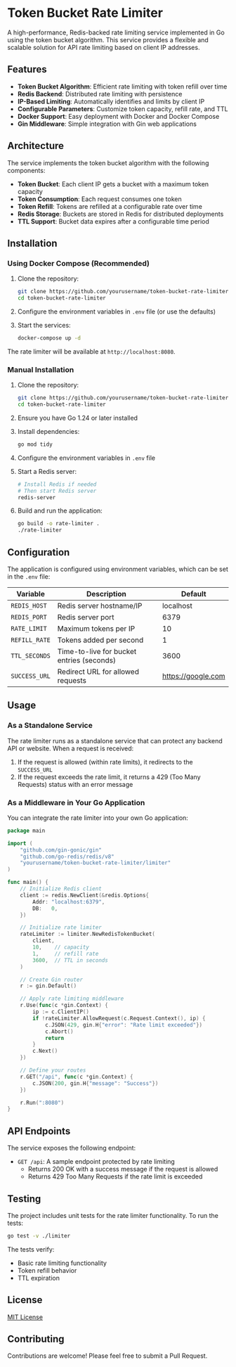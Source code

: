 # Token Bucket Rate Limiter

A high-performance, Redis-backed rate limiting service implemented in Go using the token bucket algorithm. This service provides a flexible and scalable solution for API rate limiting based on client IP addresses.

## Features

- **Token Bucket Algorithm**: Efficient rate limiting with token refill over time
- **Redis Backend**: Distributed rate limiting with persistence
- **IP-Based Limiting**: Automatically identifies and limits by client IP
- **Configurable Parameters**: Customize token capacity, refill rate, and TTL
- **Docker Support**: Easy deployment with Docker and Docker Compose
- **Gin Middleware**: Simple integration with Gin web applications

## Architecture

The service implements the token bucket algorithm with the following components:

- **Token Bucket**: Each client IP gets a bucket with a maximum token capacity
- **Token Consumption**: Each request consumes one token
- **Token Refill**: Tokens are refilled at a configurable rate over time
- **Redis Storage**: Buckets are stored in Redis for distributed deployments
- **TTL Support**: Bucket data expires after a configurable time period

## Installation

### Using Docker Compose (Recommended)

1. Clone the repository:
   ```bash
   git clone https://github.com/yourusername/token-bucket-rate-limiter.git
   cd token-bucket-rate-limiter
   ```

2. Configure the environment variables in `.env` file (or use the defaults)

3. Start the services:
   ```bash
   docker-compose up -d
   ```

The rate limiter will be available at `http://localhost:8080`.

### Manual Installation

1. Clone the repository:
   ```bash
   git clone https://github.com/yourusername/token-bucket-rate-limiter.git
   cd token-bucket-rate-limiter
   ```

2. Ensure you have Go 1.24 or later installed

3. Install dependencies:
   ```bash
   go mod tidy
   ```

4. Configure the environment variables in `.env` file

5. Start a Redis server:
   ```bash
   # Install Redis if needed
   # Then start Redis server
   redis-server
   ```

6. Build and run the application:
   ```bash
   go build -o rate-limiter .
   ./rate-limiter
   ```

## Configuration

The application is configured using environment variables, which can be set in the `.env` file:

| Variable | Description | Default |
|----------|-------------|---------|
| `REDIS_HOST` | Redis server hostname/IP | localhost |
| `REDIS_PORT` | Redis server port | 6379 |
| `RATE_LIMIT` | Maximum tokens per IP | 10 |
| `REFILL_RATE` | Tokens added per second | 1 |
| `TTL_SECONDS` | Time-to-live for bucket entries (seconds) | 3600 |
| `SUCCESS_URL` | Redirect URL for allowed requests | https://google.com |

## Usage

### As a Standalone Service

The rate limiter runs as a standalone service that can protect any backend API or website. When a request is received:

1. If the request is allowed (within rate limits), it redirects to the `SUCCESS_URL`
2. If the request exceeds the rate limit, it returns a 429 (Too Many Requests) status with an error message

### As a Middleware in Your Go Application

You can integrate the rate limiter into your own Go application:

```go
package main

import (
	"github.com/gin-gonic/gin"
	"github.com/go-redis/redis/v8"
	"yourusername/token-bucket-rate-limiter/limiter"
)

func main() {
	// Initialize Redis client
	client := redis.NewClient(&redis.Options{
		Addr: "localhost:6379",
		DB:   0,
	})

	// Initialize rate limiter
	rateLimiter := limiter.NewRedisTokenBucket(
		client,
		10,    // capacity
		1,     // refill rate
		3600,  // TTL in seconds
	)

	// Create Gin router
	r := gin.Default()

	// Apply rate limiting middleware
	r.Use(func(c *gin.Context) {
		ip := c.ClientIP()
		if !rateLimiter.AllowRequest(c.Request.Context(), ip) {
			c.JSON(429, gin.H{"error": "Rate limit exceeded"})
			c.Abort()
			return
		}
		c.Next()
	})

	// Define your routes
	r.GET("/api", func(c *gin.Context) {
		c.JSON(200, gin.H{"message": "Success"})
	})

	r.Run(":8080")
}
```

## API Endpoints

The service exposes the following endpoint:

- `GET /api`: A sample endpoint protected by rate limiting
  - Returns 200 OK with a success message if the request is allowed
  - Returns 429 Too Many Requests if the rate limit is exceeded

## Testing

The project includes unit tests for the rate limiter functionality. To run the tests:

```bash
go test -v ./limiter
```

The tests verify:
- Basic rate limiting functionality
- Token refill behavior
- TTL expiration

## License

[MIT License](LICENSE)

## Contributing

Contributions are welcome! Please feel free to submit a Pull Request.